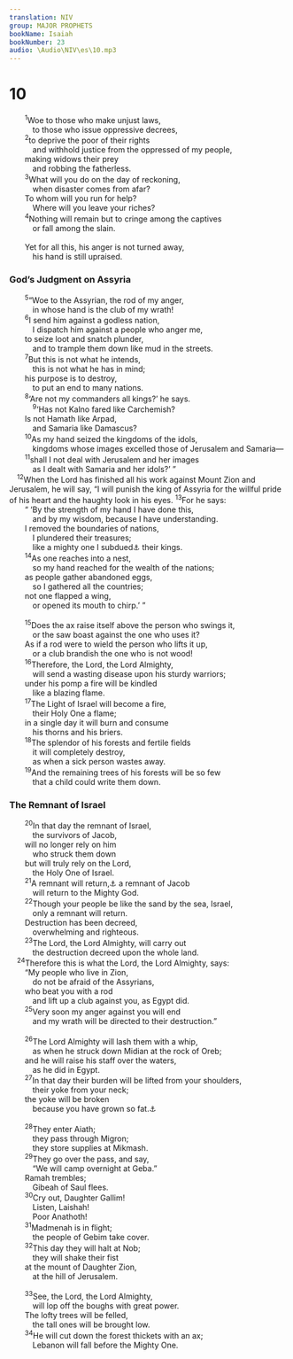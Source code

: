 ```yaml
---
translation: NIV
group: MAJOR PROPHETS
bookName: Isaiah 
bookNumber: 23
audio: \Audio\NIV\es\10.mp3
---
```


<div class="title"><h1>10</h1></div>
<span class="verse es_10_1">  <sup>1</sup>Woe to those who make unjust laws, <br/>   to those who issue oppressive decrees, <br/></span>
<span class="verse es_10_2">  <sup>2</sup>to deprive the poor of their rights <br/>   and withhold justice from the oppressed of my people, <br/>  making widows their prey <br/>   and robbing the fatherless. <br/></span>
<span class="verse es_10_3">  <sup>3</sup>What will you do on the day of reckoning, <br/>   when disaster comes from afar? <br/>  To whom will you run for help? <br/>   Where will you leave your riches? <br/></span>
<span class="verse es_10_4">  <sup>4</sup>Nothing will remain but to cringe among the captives <br/>   or fall among the slain. <br/><br/>  Yet for all this, his anger is not turned away, <br/>   his hand is still upraised. <br/></span>
<div class="title"><h3>God’s Judgment on Assyria </h3></div>
<span class="verse es_10_5">  <sup>5</sup>“Woe to the Assyrian, the rod of my anger, <br/>   in whose hand is the club of my wrath! <br/></span>
<span class="verse es_10_6">  <sup>6</sup>I send him against a godless nation, <br/>   I dispatch him against a people who anger me, <br/>  to seize loot and snatch plunder, <br/>   and to trample them down like mud in the streets. <br/></span>
<span class="verse es_10_7">  <sup>7</sup>But this is not what he intends, <br/>   this is not what he has in mind; <br/>  his purpose is to destroy, <br/>   to put an end to many nations. <br/></span>
<span class="verse es_10_8">  <sup>8</sup>‘Are not my commanders all kings?’ he says. <br/></span>
<span class="verse es_10_9">   <sup>9</sup>‘Has not Kalno fared like Carchemish? <br/>  Is not Hamath like Arpad, <br/>   and Samaria like Damascus? <br/></span>
<span class="verse es_10_10">  <sup>10</sup>As my hand seized the kingdoms of the idols, <br/>   kingdoms whose images excelled those of Jerusalem and Samaria— <br/></span>
<span class="verse es_10_11">  <sup>11</sup>shall I not deal with Jerusalem and her images <br/>   as I dealt with Samaria and her idols?’ ” <br/></span>
<span class="verse es_10_12"> <sup>12</sup>When the Lord has finished all his work against Mount Zion and Jerusalem, he will say, “I will punish the king of Assyria for the willful pride of his heart and the haughty look in his eyes. </span>
<span class="verse es_10_13"><sup>13</sup>For he says: <br/>  “ ‘By the strength of my hand I have done this, <br/>   and by my wisdom, because I have understanding. <br/>  I removed the boundaries of nations, <br/>   I plundered their treasures; <br/>   like a mighty one I subdued<a data-toggle="tooltip" data-placement="bottom" title="Or treasures; / I subdued the mighty,">⚓</a> their kings. <br/></span>
<span class="verse es_10_14">  <sup>14</sup>As one reaches into a nest, <br/>   so my hand reached for the wealth of the nations; <br/>  as people gather abandoned eggs, <br/>   so I gathered all the countries; <br/>  not one flapped a wing, <br/>   or opened its mouth to chirp.’ ” <br/><br/></span>
<span class="verse es_10_15">  <sup>15</sup>Does the ax raise itself above the person who swings it, <br/>   or the saw boast against the one who uses it? <br/>  As if a rod were to wield the person who lifts it up, <br/>   or a club brandish the one who is not wood! <br/></span>
<span class="verse es_10_16">  <sup>16</sup>Therefore, the Lord, the Lord Almighty, <br/>   will send a wasting disease upon his sturdy warriors; <br/>  under his pomp a fire will be kindled <br/>   like a blazing flame. <br/></span>
<span class="verse es_10_17">  <sup>17</sup>The Light of Israel will become a fire, <br/>   their Holy One a flame; <br/>  in a single day it will burn and consume <br/>   his thorns and his briers. <br/></span>
<span class="verse es_10_18">  <sup>18</sup>The splendor of his forests and fertile fields <br/>   it will completely destroy, <br/>   as when a sick person wastes away. <br/></span>
<span class="verse es_10_19">  <sup>19</sup>And the remaining trees of his forests will be so few <br/>   that a child could write them down. <br/></span>
<div class="title"><h3>The Remnant of Israel </h3></div>
<span class="verse es_10_20">  <sup>20</sup>In that day the remnant of Israel, <br/>   the survivors of Jacob, <br/>  will no longer rely on him <br/>   who struck them down <br/>  but will truly rely on the Lord, <br/>   the Holy One of Israel. <br/></span>
<span class="verse es_10_21">  <sup>21</sup>A remnant will return,<a data-toggle="tooltip" data-placement="bottom" title="Hebrew shear-jashub (see 7:3 and note); also in verse 22">⚓</a> a remnant of Jacob <br/>   will return to the Mighty God. <br/></span>
<span class="verse es_10_22">  <sup>22</sup>Though your people be like the sand by the sea, Israel, <br/>   only a remnant will return. <br/>  Destruction has been decreed, <br/>   overwhelming and righteous. <br/></span>
<span class="verse es_10_23">  <sup>23</sup>The Lord, the Lord Almighty, will carry out <br/>   the destruction decreed upon the whole land. <br/></span>
<span class="verse es_10_24"> <sup>24</sup>Therefore this is what the Lord, the Lord Almighty, says: <br/>  “My people who live in Zion, <br/>   do not be afraid of the Assyrians, <br/>  who beat you with a rod <br/>   and lift up a club against you, as Egypt did. <br/></span>
<span class="verse es_10_25">  <sup>25</sup>Very soon my anger against you will end <br/>   and my wrath will be directed to their destruction.” <br/><br/></span>
<span class="verse es_10_26">  <sup>26</sup>The Lord Almighty will lash them with a whip, <br/>   as when he struck down Midian at the rock of Oreb; <br/>  and he will raise his staff over the waters, <br/>   as he did in Egypt. <br/></span>
<span class="verse es_10_27">  <sup>27</sup>In that day their burden will be lifted from your shoulders, <br/>   their yoke from your neck; <br/>  the yoke will be broken <br/>   because you have grown so fat.<a data-toggle="tooltip" data-placement="bottom" title="Hebrew; Septuagint broken / from your shoulders">⚓</a><br/><br/></span>
<span class="verse es_10_28">  <sup>28</sup>They enter Aiath; <br/>   they pass through Migron; <br/>   they store supplies at Mikmash. <br/></span>
<span class="verse es_10_29">  <sup>29</sup>They go over the pass, and say, <br/>   “We will camp overnight at Geba.” <br/>  Ramah trembles; <br/>   Gibeah of Saul flees. <br/></span>
<span class="verse es_10_30">  <sup>30</sup>Cry out, Daughter Gallim! <br/>   Listen, Laishah! <br/>   Poor Anathoth! <br/></span>
<span class="verse es_10_31">  <sup>31</sup>Madmenah is in flight; <br/>   the people of Gebim take cover. <br/></span>
<span class="verse es_10_32">  <sup>32</sup>This day they will halt at Nob; <br/>   they will shake their fist <br/>  at the mount of Daughter Zion, <br/>   at the hill of Jerusalem. <br/><br/></span>
<span class="verse es_10_33">  <sup>33</sup>See, the Lord, the Lord Almighty, <br/>   will lop off the boughs with great power. <br/>  The lofty trees will be felled, <br/>   the tall ones will be brought low. <br/></span>
<span class="verse es_10_34">  <sup>34</sup>He will cut down the forest thickets with an ax; <br/>   Lebanon will fall before the Mighty One. <br/></span>
